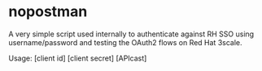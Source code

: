 # nopostman

A very simple script used internally to authenticate against RH SSO using username/password and testing the OAuth2 flows on Red Hat 3scale.

Usage: [client id] [client secret] [APIcast]
